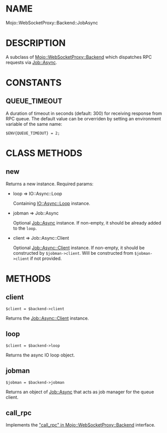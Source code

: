 # NAME

Mojo::WebSocketProxy::Backend::JobAsync

# DESCRIPTION

A subclass of [Mojo::WebSocketProxy::Backend](https://metacpan.org/pod/Mojo%3A%3AWebSocketProxy%3A%3ABackend) which dispatches RPC requests
via [Job::Async](https://metacpan.org/pod/Job%3A%3AAsync).

# CONSTANTS

## QUEUE\_TIMEOUT

A duration of timeout in seconds (default: 300) for receiving response from RPC queue.
The default value can be orverriden by setting an environment variable of the same name:

    $ENV{QUEUE_TIMEOUT} = 2;

# CLASS METHODS

## new

Returns a new instance. Required params:

- loop => IO::Async::Loop

    Containing [IO::Async::Loop](https://metacpan.org/pod/IO%3A%3AAsync%3A%3ALoop) instance.

- jobman => Job::Async

    Optional [Job::Async](https://metacpan.org/pod/Job%3A%3AAsync) instance. If non-empty, it should be already added to the `loop`.

- client => Job::Async::Client

    Optional [Job::Async::Client](https://metacpan.org/pod/Job%3A%3AAsync%3A%3AClient) instance. If non-empty, it should be constructed by  `$jobman->client`.
    Will be constructed from `$jobman->client` if not provided.

# METHODS

## client

    $client = $backend->client

Returns the [Job::Async::Client](https://metacpan.org/pod/Job%3A%3AAsync%3A%3AClient) instance.

## loop

    $client = $backend->loop

Returns the async IO loop object.

## jobman

    $jobman = $backend->jobman

Returns an object of [Job::Async](https://metacpan.org/pod/Job%3A%3AAsync) that acts as job manager for the queue client.

## call\_rpc

Implements the ["call\_rpc" in Mojo::WebSocketProxy::Backend](https://metacpan.org/pod/Mojo%3A%3AWebSocketProxy%3A%3ABackend#call_rpc) interface.
